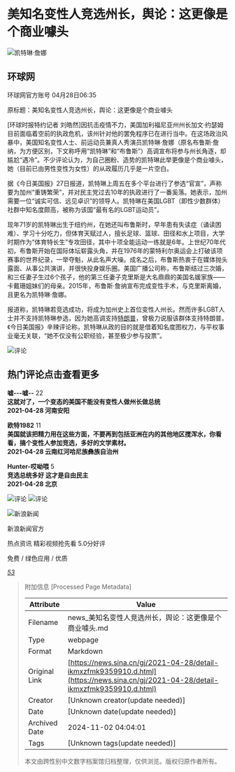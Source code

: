 # 美知名变性人竞选州长，舆论：这更像是个商业噱头

![凯特琳·詹娜](//n.sinaimg.cn/sinakd10219/360/w180h180/20221207/d7a2-a5770dd64bcda5d2beb4f24c6c87b532.jpg)

## 环球网

环球网官方账号 04月28日06:35

原标题：美知名变性人竞选州长，舆论：这更像是个商业噱头

\[环球时报特约记者 刘皓然\]因抗击疫情不力，美国加利福尼亚州州长加文·约瑟姆目前面临着空前的执政危机，该州针对他的罢免程序已在进行当中。在这场政治风暴中，美国知名变性人士、前运动员兼真人秀演员凯特琳·詹娜（原名布鲁斯·詹纳，为方便区别，下文称呼用“凯特琳”和“布鲁斯”）高调宣布将参与州长角逐，却尴尬“遇冷”。不少评论认为，为自己圈粉、造势的凯特琳此举更像是个商业噱头，她（目前已由男性变性为女性）的从政履历几乎是一片空白。

据《今日美国报》27日报道，凯特琳上周五在多个平台进行了参选“官宣”，声称要为加州“重铸繁荣”，并对民主党过去10年的执政进行了一番奚落。她表示，加州需要一位“诚实可信、远见卓识”的领导人。凯特琳在美国LGBT（即性少数群体）社群中知名度颇高，被称为该国“最有名的LGBT运动员”。

现年71岁的凯特琳出生于纽约州，在她还叫布鲁斯时，早年患有失读症（诵读困难）、学习十分吃力，但体育天赋过人，擅长足球、篮球、田径和水上项目，大学时期作为“体育特长生”专攻田径，其中十项全能运动一练就是6年。上世纪70年代初，布鲁斯开始在国际体坛崭露头角，并在1976年的蒙特利尔奥运会上打破该项赛事的世界纪录，一举夺魁，从此名声大噪。成名之后，布鲁斯热衷于在媒体抛头露面、从事公共演讲，并很快投身娱乐圈。美国广播公司称，布鲁斯结过三次婚，和三任妻子生过6个孩子，他的第三任妻子克里斯是大名鼎鼎的美国名媛家族——卡戴珊姐妹们的母亲。2015年，布鲁斯·詹纳宣布完成变性手术，与克里斯离婚，且更名为凯特琳·詹娜。

报道称，凯特琳若竞选成功，将成为加州史上首位变性人州长。然而许多LGBT人士并不支持凯特琳参选，因为她高调支持[特朗普](https://news.sina.cn/news_zt/keyword.d.html?vt=4&k=%E7%89%B9%E6%9C%97%E6%99%AE)，曾极力说服该群体支持特朗普。《今日美国报》辛辣评论称，凯特琳从政的目的就是借着知名度图权力，与平权事业毫无关联，“她不仅没有公职经验，甚至极少参与投票”。

![评论](//n.sinaimg.cn/default/2fb77759/20151125/320X320.png)

## 热门评论点击查看更多

**嘘---嘘--** 22  
**这就对了，一个变态的美国不能没有变性人做州长做总统**  
**2021-04-28  河南安阳**

**欧特1982** 11  
**美国就该把精力用在这些方面，不要再到包括亚洲在内的其他地区搅浑水，你看看，搞个变性人参加竞选，多好的文学素材。**  
**2021-04-28  云南红河哈尼族彝族自治州**

**Hunter-哎呦喂** 5  
**竞选总统多好 这才是自由民主**  
**2021-04-28  北京**

![评论](https://tva1.sinaimg.cn/crop.0.0.100.100.50/0063p2Ndjw8es6vqiavz6g302s02swee.gif)
![评论](https://tvax1.sinaimg.cn/crop.56.28.333.333.50/55d2c962ly8fzhxcgtaqej20ci0gowfs.jpg)

![新浪新闻](https://n.sinaimg.cn/default/80905340/20200331/sinalogo.png)

新浪新闻官方

热点资讯 精彩视频抢先看 5.0分好评

免费 / 绿色应用 / 优质

[_53_](https://cmnt.sina.cn/index?product=comos&index=kmxzfmk9359910&tj_ch=news&is_clear=0)

> 附加信息 [Processed Page Metadata]
>
> | Attribute       | Value                                  |
> |-----------------|----------------------------------------|
> | Filename        | news_美知名变性人竞选州长，舆论：这更像是个商业噱头.md                             |
> | Type            | webpage                                 |
> | Format          | Markdown                               |
> | Original Link   | [https://news.sina.cn/gj/2021-04-28/detail-ikmxzfmk9359910.d.html](https://news.sina.cn/gj/2021-04-28/detail-ikmxzfmk9359910.d.html)                       |
> | Creator         | [Unknown creator(update needed)]                              |
> | Date            | [Unknown date(update needed)]                                 |
> | Archived Date   | 2024-11-02 04:04:01                             |
> | Tags            | [Unknown tags(update needed)]                                 |
>
> 本文由跨性别中文数字档案馆归档整理，仅供浏览。版权归原作者所有。
>